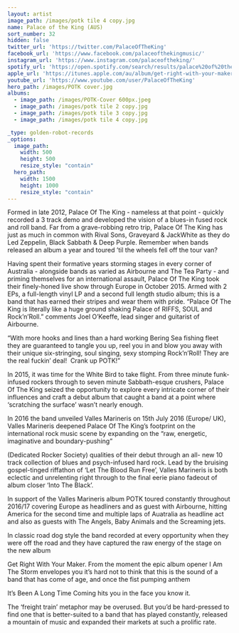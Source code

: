 ```yaml
---
layout: artist
image_path: /images/potk tile 4 copy.jpg
name: Palace of the King (AUS)
sort_number: 32
hidden: false
twitter_url: 'https://twitter.com/PalaceOfTheKing'
facebook_url: 'https://www.facebook.com/palaceofthekingmusic/'
instagram_url: 'https://www.instagram.com/palaceoftheking/'
spotify_url: 'https://open.spotify.com/search/results/palace%20of%20the%20king'
apple_url: 'https://itunes.apple.com/au/album/get-right-with-your-maker/1335540227'
youtube_url: 'https://www.youtube.com/user/PalaceOfTheKing'
hero_path: /images/POTK cover.jpg
albums:
  - image_path: /images/POTK-Cover 600px.jpeg
  - image_path: /images/potk tile 2 copy.jpg
  - image_path: /images/potk tile 3 copy.jpg
  - image_path: /images/potk tile 4 copy.jpg

_type: golden-robot-records
_options:
  image_path:
    width: 500
    height: 500
    resize_style: "contain"
  hero_path:
    width: 1500
    height: 1000
    resize_style: "contain"
---
```


Formed in late 2012, Palace Of The King - nameless at that point - quickly recorded a 3 track demo and developed the vision of a blues-in fused rock and roll band. Far from a grave-robbing retro trip, Palace Of The King has just as much in common with Rival Sons, Graveyard & JackWhite as they do Led Zeppelin, Black Sabbath & Deep Purple. Remember when bands released an album a year and toured ’til the wheels fell off the tour van?

Having spent their formative years storming stages in every corner of Australia - alongside bands as varied as Airbourne and The Tea Party - and priming themselves for an international assault, Palace Of The King took their finely-honed live show through Europe in October 2015. Armed with 2 EPs, a full-length vinyl LP and a second full length studio album; this is a band that has earned their stripes and wear them with pride. “Palace Of The King is literally like a huge ground shaking Palace of RIFFS, SOUL and Rock’n’Roll.” comments Joel O’Keeffe, lead singer and guitarist of Airbourne.

“With more hooks and lines than a hard working Bering Sea fishing fleet they are guaranteed to tangle you up, reel you in and blow you away with their unique six-stringing, soul singing, sexy stomping Rock’n’Roll! They are the real fuckin’ deal!  Crank up POTK!”

In 2015, it was time for the White Bird to take flight. From three minute funk-infused rockers through to seven minute Sabbath-esque crushers, Palace Of The King seized the opportunity to explore every intricate corner of their influences and craft a debut album that caught a band at a point where ‘scratching the surface’ wasn’t nearly enough.

In 2016 the band unveiled Valles Marineris on 15th July 2016 (Europe/ UK), Valles Marineris deepened Palace Of The King’s footprint on the international rock music scene by expanding on the “raw, energetic, imaginative and boundary-pushing”

(Dedicated Rocker Society) qualities of their debut through an all- new 10 track collection of blues and psych-infused hard rock. Lead by the bruising gospel-tinged riffathon of ‘Let The Blood Run Free’, Valles Marineris is both eclectic and unrelenting right through to the final eerie piano fadeout of album closer ‘Into The Black’.

In support of the Valles Marineris album POTK toured constantly throughout 2016/17 covering Europe as headliners and as guest with Airbourne, hitting America for the second time and multiple laps of Auatralia as headline act and also as guests with The Angels, Baby Animals and the Screaming jets.

In classic road dog style the band recorded at every opportunity when they were off the road and they have captured the raw energy of the stage on the new album

Get Right With Your Maker. From the moment the epic album opener I Am The Storm envelopes you it’s hard not to think that this is the sound of a band that has come of age, and once the fist pumping anthem

It’s Been A Long Time Coming hits you in the face you know it.

The ‘freight train’ metaphor may be overused. But you’d be hard-pressed to find one that is better-suited to a band that has played constantly, released a mountain of music and expanded their markets at such a prolific rate.